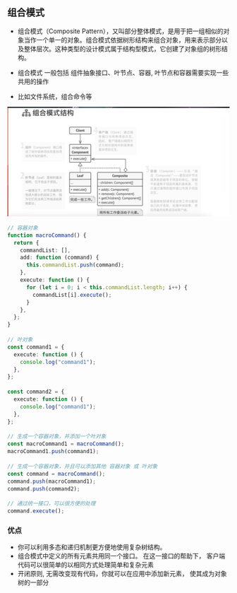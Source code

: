 ## 组合模式

- 组合模式（Composite Pattern），又叫部分整体模式，是用于把一组相似的对象当作一个单一的对象。组合模式依据树形结构来组合对象，用来表示部分以及整体层次。这种类型的设计模式属于结构型模式，它创建了对象组的树形结构。

- 组合模式 一般包括 组件抽象接口、叶节点、容器, 叶节点和容器需要实现一些共用的操作

- 比如文件系统，组合命令等

<img src="./img/composite.png">

```ts
// 容器对象
function macroCommand() {
  return {
    commandList: [],
    add: function (command) {
      this.commandList.push(command);
    },
    execute: function () {
      for (let i = 0; i < this.commandList.length; i++) {
        commandList[i].execute();
      }
    },
  };
}

// 叶对象
const command1 = {
  execute: function () {
    console.log("command1");
  },
};

const command2 = {
  execute: function () {
    console.log("command1");
  },
};

// 生成一个容器对象，并添加一个叶对象
const macroCommand1 = macroCommand();
macroCommand1.push(command1);

// 生成一个容器对象，并且可以添加其他 容器对象 或 叶对象
const command = macroCommand();
command.push(macroCommand1);
command.push(command2);

// 通过统一接口，可以很方便的处理
command.execute();
```

### 优点

- 你可以利用多态和递归机制更方便地使用复杂树结构。
- 组合模式中定义的所有元素共用同一个接口。 在这一接口的帮助下， 客户端代码可以很简单的以相同方式处理简单和复杂元素
- 开闭原则, 无需改变现有代码，你就可以在应用中添加新元素， 使其成为对象树的一部分
